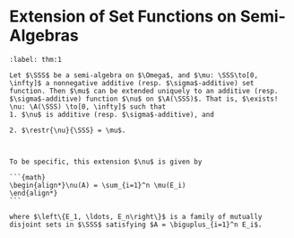 # Extension of Set Functions on Semi-Algebras

````{prf:theorem}
:label: thm:1

Let $\SSS$ be a semi-algebra on $\Omega$, and $\mu: \SSS\to[0, \infty]$ a nonnegative additive (resp. $\sigma$-additive) set function. Then $\mu$ can be extended uniquely to an additive (resp. $\sigma$-additive) function $\nu$ on $\A(\SSS)$. That is, $\exists! \nu: \A(\SSS) \to[0, \infty]$ such that
1. $\nu$ is additive (resp. $\sigma$-additive), and 

2. $\restr{\nu}{\SSS} = \mu$.



To be specific, this extension $\nu$ is given by 

```{math}
\begin{align*}\nu(A) = \sum_{i=1}^n \mu(E_i)
\end{align*}
```

where $\left\{E_1, \ldots, E_n\right\}$ is a family of mutually disjoint sets in $\SSS$ satisfying $A = \biguplus_{i=1}^n E_i$.

````
